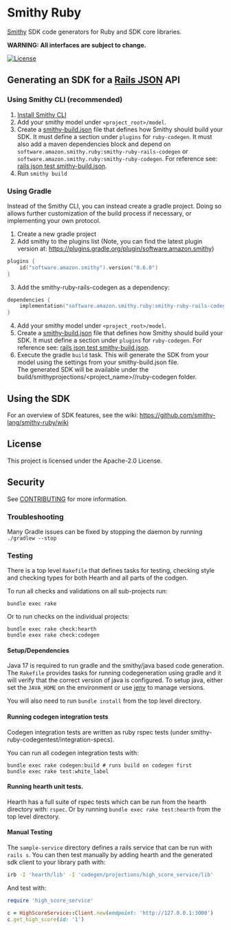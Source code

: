 # Smithy Ruby

[Smithy](https://awslabs.github.io/smithy/) SDK code generators for Ruby and
SDK core libraries.

**WARNING: All interfaces are subject to change.**

[![License][apache-badge]][apache-url]

[apache-badge]: https://img.shields.io/badge/License-Apache%202.0-blue.svg
[apache-url]: LICENSE

## Generating an SDK for a [Rails JSON](https://github.com/smithy-lang/smithy-ruby/wiki/Rails-JSON-Protocol) API

### Using Smithy CLI (recommended)

1. [Install Smithy CLI](https://smithy.io/2.0/guides/smithy-cli/cli_installation.html)
2. Add your smithy model under `<project_root>/model`.
3. Create a [smithy-build.json](https://smithy.io/2.0/guides/smithy-build-json.html) file
   that defines how Smithy should build your SDK. It must define a section under `plugins` for `ruby-codegen`.
   It must also add a maven dependencies block and depend on `software.amazon.smithy.ruby:smithy-ruby-rails-codegen` or `software.amazon.smithy.ruby:smithy-ruby-codegen`.
   For reference see: [rails json test smithy-build.json](https://github.com/smithy-lang/smithy-ruby/blob/main/codegen/smithy-ruby-rails-codegen-test/smithy-build.json).
4. Run `smithy build`

### Using Gradle

Instead of the Smithy CLI, you can instead create a gradle project. Doing so allows further customization of the build process if necessary, or implementing your own protocol.

1. Create a new gradle project
2. Add smithy to the plugins list (Note, you can find the latest plugin version at: https://plugins.gradle.org/plugin/software.amazon.smithy)
```kotlin
plugins {
    id("software.amazon.smithy").version("0.6.0")
}
```
3. Add the smithy-ruby-rails-codegen as a dependency:
```kotlin
dependencies {
    implementation("software.amazon.smithy.ruby:smithy-ruby-rails-codegen:0.2.0")
}
```
4. Add your smithy model under `<project_root>/model`.
5. Create a [smithy-build.json](https://smithy.io/2.0/guides/smithy-build-json.html) file
   that defines how Smithy should build your SDK. It must define a section under `plugins` for `ruby-codegen`.
   For reference see: [rails json test smithy-build.json](https://github.com/smithy-lang/smithy-ruby/blob/main/codegen/smithy-ruby-rails-codegen-test/smithy-build.json).
6. Execute the gradle `build` task.
   This will generate the SDK from your model using the settings from your smithy-build.json file.  
   The generated SDK will be available under the build/smithyprojections/<project_name>/<service-name>/ruby-codegen folder.

## Using the SDK

For an overview of SDK features, see the wiki: https://github.com/smithy-lang/smithy-ruby/wiki

## License

This project is licensed under the Apache-2.0 License.

## Security

See [CONTRIBUTING](CONTRIBUTING.md#security-issue-notifications) for more information.

### Troubleshooting

Many Gradle issues can be fixed by stopping the daemon by running `./gradlew --stop`

### Testing
There is a top level `Rakefile` that defines tasks for testing, checking style and checking types for both Hearth and all parts of the codgen.

To run all checks and validations on all sub-projects run:

```
bundle exec rake
```

Or to run checks on the individual projects:

```
bundle exec rake check:hearth
bundle exex rake check:codegen
```

#### Setup/Dependencies
Java 17 is required to run gradle and the smithy/java based code generation.  The `Rakefile` provides tasks for running codegeneration using gradle and it will verify that the correct version of java is configured.  To setup java, either set the `JAVA_HOME` on the environment or use [jenv](https://www.jenv.be) to manage versions.

You will also need to run `bundle install` from the top level directory.

#### Running codegen integration tests
Codegen integration tests are written as ruby rspec tests (under smithy-ruby-codegentest/integration-specs).  

You can run all codegen integration tests with:

```
bundle exec rake codegen:build # runs build on codegen first
bundle exec rake test:white_label 
```

#### Running hearth unit tests.
Hearth has a full suite of rspec tests which can be run from the hearth directory with: `rspec`. Or by running `bundle exec rake test:hearth` from the top level directory.

#### Manual Testing
The `sample-service` directory defines a rails service that can be run with `rails s`.  You can then test manually by adding hearth and the generated sdk client to your library path with:
```sh
irb -I 'hearth/lib' -I 'codegen/projections/high_score_service/lib'
```

And test with:
```Ruby
require 'high_score_service'

c = HighScoreService::Client.new(endpoint: 'http://127.0.0.1:3000')
c.get_high_score(id: '1')
```
